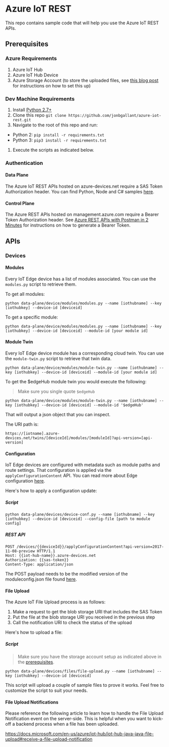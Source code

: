 # Azure IoT REST

This repo contains sample code that will help you use the Azure IoT REST APIs.

## Prerequisites

### Azure Requirements
1. Azure IoT Hub
1. Azure IoT Hub Device
1. Azure Storage Account (to store the uploaded files, see [this blog post](http://blog.jongallant.com/2017/01/azure-iot-hub-file-upload-python/) for instructions on how to set this up)

### Dev Machine Requirements
1. Install [Python 2.7+](https://www.python.org/downloads/)
1. Clone this repo `git clone https://github.com/jonbgallant/azure-iot-rest.git`
1. Navigate to the root of this repo and run:
 - Python 2: `pip install -r requirements.txt` 
 - Python 3: `pip3 install -r requirements.txt`
1. Execute the scripts as indicated below.

### Authentication

#### Data Plane
The Azure IoT REST APIs hosted on azure-devices.net require a SAS Token Authorization header. You can find Python, Node and C# samples [here](https://docs.microsoft.com/en-us/azure/iot-hub/iot-hub-devguide-security#security-tokens).

#### Control Plane
The Azure REST APIs hosted on management.azure.com require a Bearer Token Authorization header. See [Azure REST APIs with Postman in 2 Minutes](http://blog.jongallant.com/azure-rest-apis-postman) for instructions on how to generate a Bearer Token.

## APIs
### Devices

#### Modules
Every IoT Edge device has a list of modules associated.  You can use the `modules.py` script to retrieve them.

To get all modules:
```
python data-plane/device/modules/modules.py --name [iothubname] --key [iothubkey] --device-id [deviceid]
```

To get a specific module:
```
python data-plane/device/modules/modules.py --name [iothubname] --key [iothubkey] --device-id [deviceid] --module-id [your module id]
```

#### Module Twin

Every IoT Edge device module has a corresponding cloud twin. You can use the `module-twin.py` script to retrieve that twin data.

```
python data-plane/device/modules/module-twin.py --name [iothubname] --key [iothubkey] --device-id [deviceid] --module-id [your module id]
```

To get the $edgeHub module twin you would execute the following:  

> Make sure you single quote `$edgeHub`

```
python data-plane/device/modules/module-twin.py --name [iothubname] --key [iothubkey] --device-id [deviceid] --module-id '$edgeHub'
```

That will output a json object that you can inspect.

The URI path is:
```
https://[iotname].azure-devices.net/twins/[deviceId]/modules/[moduleId]?api-version=[api-version]
```

#### Configuration

IoT Edge devices are configured with metadata such as module paths and route settings.  That configuration is applied via the `applyConfigurationContent` API.  You can read more about Edge configuration [here](https://github.com/jonbgallant/azure-iot-edge-config).

Here's how to apply a configuration update:

##### Script

```
python data-plane/devices/device-conf.py --name [iothubname] --key [iothubkey] --device-id [deviceid] --config-file [path to module config]
```

##### REST API

```
POST /devices/{{deviceId}}/applyConfigurationContent?api-version=2017-11-08-preview HTTP/1.1
Host: {{iot-hub-name}}.azure-devices.net
Authorization: {{sas-token}}
Content-Type: application/json
```

The POST payload needs to be the modified version of the moduleconfig.json file found [here](https://github.com/jonbgallant/azure-iot-edge-config/blob/master/config/moduleconfig.json).

#### File Upload

The Azure IoT File Upload process is as follows:

1. Make a request to get the blob storage URI that includes the SAS Token
2. Put the file at the blob storage URI you received in the previous step
3. Call the notification URI to check the status of the upload

Here's how to upload a file:

##### Script

> Make sure you have the storage account setup as indicated above in the [prerequisites](#prerequisites).

```
python data-plane/devices/files/file-upload.py --name [iothubname] --key [iothubkey] --device-id [deviceid]
```

This script will upload a couple of sample files to prove it works.  Feel free to customize the script to suit your needs.

#### File Upload Notifications

Please reference the following article to learn how to handle the File Upload Notification event on the server-side.  This is helpful when you want to kick-off a backend process when a file has been uploaded.

https://docs.microsoft.com/en-us/azure/iot-hub/iot-hub-java-java-file-upload#receive-a-file-upload-notification